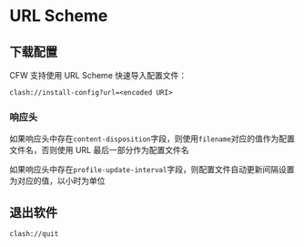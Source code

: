 # URL Scheme

## 下载配置

CFW 支持使用 URL Scheme 快速导入配置文件：

```
clash://install-config?url=<encoded URI>
```

### 响应头

如果响应头中存在`content-disposition`字段，则使用`filename`对应的值作为配置文件名，否则使用 URL 最后一部分作为配置文件名

如果响应头中存在`profile-update-interval`字段，则配置文件自动更新间隔设置为对应的值，以小时为单位

## 退出软件

```
clash://quit
```
